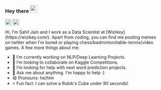### Hey there <img src="https://media.giphy.com/media/hvRJCLFzcasrR4ia7z/giphy.gif" width="25px">
<a href="https://twitter.com/sjsahiljain">
  <img align="left" alt="Sahil Jain" | Twitter" width="22px" src="https://cdn.jsdelivr.net/npm/simple-icons@v3/icons/twitter.svg" />
</a>
<a href="https://www.linkedin.com/in/sahil-jain-717827142/">
  <img align="left" alt="Sahil's LinkdeIN" width="22px" src="https://cdn.jsdelivr.net/npm/simple-icons@v3/icons/linkedin.svg" />
</a>
                               
<br />
<br />
Hi, I'm Sahil Jain and I work as a Data Scientist at [Wizikey](https://wizikey.com/). Apart from coding, you can find me posting memes on twitter when I'm bored or playing chess/badminton/table-tennis/video games. A few more things about me:
<br />

- 🔭 I’m currently working on NLP/Deep Learning Projects.
- 👯 I’m looking to collaborate on Kaggle Competitions.
- 🤔 I’m looking for help with next word prediction projects.
- 💬 Ask me about anything. I'm happy to help :)
- 😄 Pronouns: he/him
- ⚡ Fun fact: I can solve a Rubik's Cube under 90 seconds!
